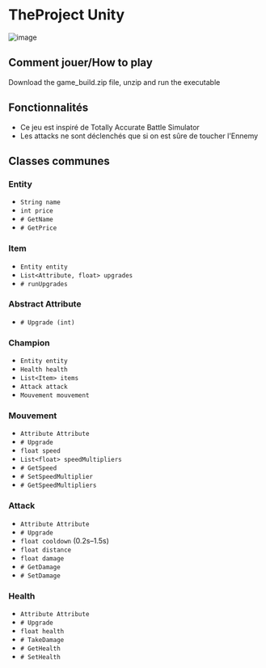 # TheProject Unity
![image](https://github.com/user-attachments/assets/5c3437fe-c519-4c18-a99b-fa527eea4b72)

## Comment jouer/How to play

Download the game_build.zip file, unzip and run the executable

## Fonctionnalités
- Ce jeu est inspiré de Totally Accurate Battle Simulator
- Les attacks ne sont déclenchés que si on est sûre de toucher l'Ennemy

## Classes communes

### Entity
- `String name`
- `int price`
- `# GetName`
- `# GetPrice`

### Item
- `Entity entity`
- `List<Attribute, float> upgrades`
- `# runUpgrades`

### Abstract Attribute
- `# Upgrade (int)`

### Champion
- `Entity entity`
- `Health health`
- `List<Item> items`
- `Attack attack`
- `Mouvement mouvement`

### Mouvement
- `Attribute Attribute`
- `# Upgrade`
- `float speed`
- `List<float> speedMultipliers`
- `# GetSpeed`
- `# SetSpeedMultiplier`
- `# GetSpeedMultipliers`

### Attack
- `Attribute Attribute`
- `# Upgrade`
- `float cooldown` (0.2s–1.5s)
- `float distance`
- `float damage`
- `# GetDamage`
- `# SetDamage`

### Health
- `Attribute Attribute`
- `# Upgrade`
- `float health`
- `# TakeDamage`
- `# GetHealth`
- `# SetHealth`
